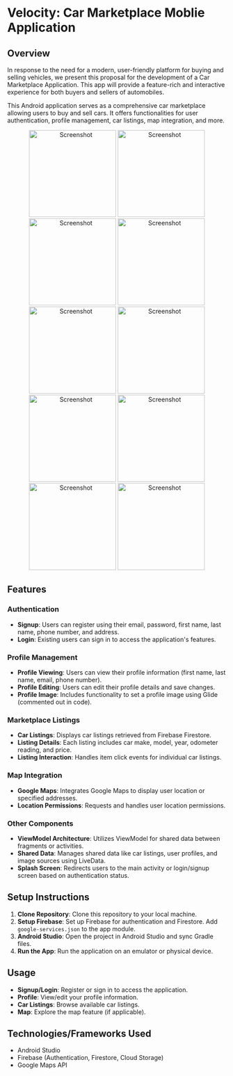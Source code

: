 # Velocity: Car Marketplace Moblie Application
## Overview

In response to the need for a modern, user-friendly platform for buying and selling vehicles, we present this proposal for the development of a Car Marketplace Application. This app will provide a feature-rich and interactive experience for both buyers and sellers of automobiles.

This Android application serves as a comprehensive car marketplace allowing users to buy and sell cars. It offers functionalities for user authentication, profile management, car listings, map integration, and more.

<div align="center">
  <img src="https://github.com/ahmaad-ansari/Car-Marketplace-Application/assets/88805493/3b916a1c-6ae2-4a9c-a60b-52f8b44010a8" alt="Screenshot" width="200"/>
  <img src="https://github.com/ahmaad-ansari/Car-Marketplace-Application/assets/88805493/66ca41b5-1beb-496a-becd-44248ec33f84" alt="Screenshot" width="200"/>
  <img src="https://github.com/ahmaad-ansari/Car-Marketplace-Application/assets/88805493/5786e600-d5b8-42d9-ad18-b1e33c7b9dd2" alt="Screenshot" width="200"/>
  <img src="https://github.com/ahmaad-ansari/Car-Marketplace-Application/assets/88805493/53efb2d1-e139-455d-9659-3094d08f598b" alt="Screenshot" width="200"/>
  <img src="https://github.com/ahmaad-ansari/Car-Marketplace-Application/assets/88805493/62a7a312-f213-457f-bba0-5736c6f1d494" alt="Screenshot" width="200"/>
  <img src="https://github.com/ahmaad-ansari/Car-Marketplace-Application/assets/88805493/ff295e6f-44ac-428a-a617-678c168749b7" alt="Screenshot" width="200"/>
  <img src="https://github.com/ahmaad-ansari/Car-Marketplace-Application/assets/88805493/68f60ab0-7934-46db-b088-fed879792389" alt="Screenshot" width="200"/>
  <img src="https://github.com/ahmaad-ansari/Car-Marketplace-Application/assets/88805493/09326597-a7fa-4647-91df-ee7c52a6a4cc" alt="Screenshot" width="200"/>
  <img src="https://github.com/ahmaad-ansari/Car-Marketplace-Application/assets/88805493/7073b823-df2e-47af-9539-6591615df64b" alt="Screenshot" width="200"/>
  <img src="https://github.com/ahmaad-ansari/Car-Marketplace-Application/assets/88805493/ed9ad276-4f6f-44aa-8c9f-0ddcd4ca2dbc" alt="Screenshot" width="200"/>
</div>

## Features

### Authentication
- **Signup**: Users can register using their email, password, first name, last name, phone number, and address.
- **Login**: Existing users can sign in to access the application's features.

### Profile Management
- **Profile Viewing**: Users can view their profile information (first name, last name, email, phone number).
- **Profile Editing**: Users can edit their profile details and save changes.
- **Profile Image**: Includes functionality to set a profile image using Glide (commented out in code).

### Marketplace Listings
- **Car Listings**: Displays car listings retrieved from Firebase Firestore.
- **Listing Details**: Each listing includes car make, model, year, odometer reading, and price.
- **Listing Interaction**: Handles item click events for individual car listings.

### Map Integration
- **Google Maps**: Integrates Google Maps to display user location or specified addresses.
- **Location Permissions**: Requests and handles user location permissions.

### Other Components
- **ViewModel Architecture**: Utilizes ViewModel for shared data between fragments or activities.
- **Shared Data**: Manages shared data like car listings, user profiles, and image sources using LiveData.
- **Splash Screen**: Redirects users to the main activity or login/signup screen based on authentication status.

## Setup Instructions
1. **Clone Repository**: Clone this repository to your local machine.
2. **Setup Firebase**: Set up Firebase for authentication and Firestore. Add `google-services.json` to the app module.
3. **Android Studio**: Open the project in Android Studio and sync Gradle files.
4. **Run the App**: Run the application on an emulator or physical device.

## Usage
- **Signup/Login**: Register or sign in to access the application.
- **Profile**: View/edit your profile information.
- **Car Listings**: Browse available car listings.
- **Map**: Explore the map feature (if applicable).

## Technologies/Frameworks Used
- Android Studio
- Firebase (Authentication, Firestore, Cloud Storage)
- Google Maps API
